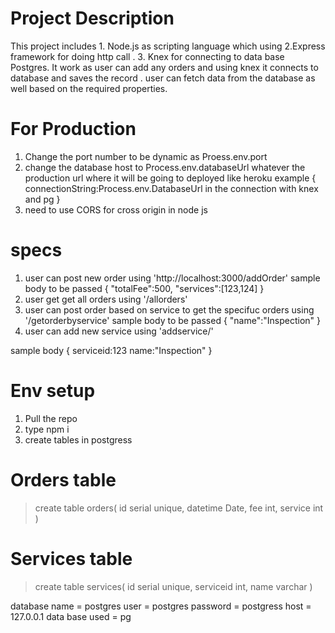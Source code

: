 # Project Description
This project includes 1. Node.js as scripting language which using 2.Express framework for doing http call .
3. Knex for connecting to data base Postgres.
It work as user can add any orders and using knex it connects to database and saves the record .
user can fetch data from the database as well based on the required properties.

# For Production
1. Change the port number to be dynamic as Proess.env.port
2. change the database host to Process.env.databaseUrl whatever the production url where it will be going to deployed like heroku
 example {
  connectionString:Process.env.DatabaseUrl in the connection with knex and pg
 }
 3. need to use CORS for cross origin in node js 

# specs
1. user can post new order using 'http://localhost:3000/addOrder'
sample body to be passed
 {
"totalFee":500,
"services":[123,124]
}
2. user get get all orders using '/allorders'
3. user can post  order based on service to get the specifuc orders using '/getorderbyservice'
sample body to be passed
 {
"name":"Inspection"
}
4. user can add new service using 'addservice/'

sample body 
{
  serviceid:123
        name:"Inspection"
}

# Env setup
1. Pull the repo
2. type npm i
3. create tables in postgress 
# Orders table
  > create table orders(
id serial unique,
datetime Date,
fee int,
service int	
)
# Services table
> create table services(
id serial unique,
	serviceid int,
	name varchar
)

database name = postgres
user = postgres
password = postgress
host = 127.0.0.1
data base used = pg
